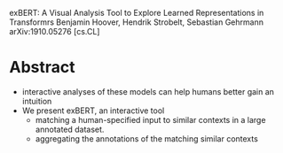 exBERT: A Visual Analysis Tool to Explore Learned Representations in Transformrs
Benjamin Hoover, Hendrik Strobelt, Sebastian Gehrmann
arXiv:1910.05276 [cs.CL]

# Abstract

* interactive analyses of these models can help humans better gain an intuition
* We present exBERT, an interactive tool 
  * matching a human-specified input 
    to similar contexts in a large annotated dataset. 
  * aggregating the annotations of the matching similar contexts
